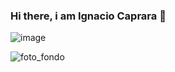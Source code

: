 ### Hi there, i am Ignacio Caprara 👋

![image](https://github.com/ignacio-caprara/ignacio-caprara/assets/169360596/145c1160-0675-4cc4-9705-da6be462cd4e)

![foto_fondo](https://github.com/ignacio-caprara/ignacio-caprara/assets/169360596/e384d0a3-cf80-445a-9daf-b2eefb9b6121)

<!--
**ignacio-caprara/ignacio-caprara** is a ✨ _special_ ✨ repository because its `README.md` (this file) appears on your GitHub profile.

Here are some ideas to get you started:

- 🔭 I’m currently working on ...
- 🌱 I’m currently learning ...
- 👯 I’m looking to collaborate on ...
- 🤔 I’m looking for help with ...
- 💬 Ask me about ...
- 📫 How to reach me: ...
- 😄 Pronouns: ...
- ⚡ Fun fact: ...
-->
